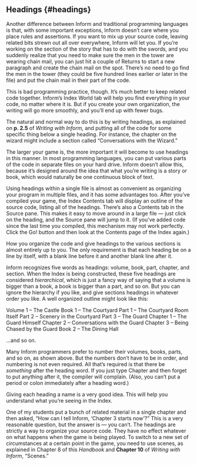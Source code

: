 ## Headings {#headings}

Another difference between Inform and traditional programming languages is that, with some important exceptions, Inform doesn’t care where you place rules and assertions. If you want to mix up your source code, leaving related bits strewn out all over everywhere, Inform will let you. If you’re working on the section of the story that has to do with the swords, and you suddenly realize that you need to make sure the men in the tower are wearing chain mail, you can just hit a couple of Returns to start a new paragraph and create the chain mail on the spot. There’s no need to go find the men in the tower (they could be five hundred lines earlier or later in the file) and put the chain mail in their part of the code.

This is bad programming practice, though. It’s much better to keep related code together. Inform’s Index World tab will help you find everything in your code, no matter where it is. But if you create your own organization, the writing will go more smoothly, and you’ll end up with fewer bugs.

The natural and normal way to do this is by writing headings, as explained on **p. 2.5** of _Writing with Inform,_ and putting all of the code for some specific thing below a single heading. For instance, the chapter on the wizard might include a section called “Conversations with the Wizard.”

The larger your game is, the more important it will become to use headings in this manner. In most programming languages, you can put various parts of the code in separate files on your hard drive. Inform doesn’t allow this, because it’s designed around the idea that what you’re writing is a story or book, which would naturally be one continuous block of text.

Using headings within a single file is almost as convenient as organizing your program in multiple files, and it has some advantages too. After you’ve compiled your game, the Index Contents tab will display an outline of the source code, listing all of the headings. There’s also a Contents tab in the Source pane. This makes it easy to move around in a large file — just click on the heading, and the Source pane will jump to it. (If you’ve added code since the last time you compiled, this mechanism may not work perfectly. Click the Go! button and then look at the Contents page of the Index again.)

How you organize the code and give headings to the various sections is almost entirely up to you. The only requirement is that each heading be on a line by itself, with a blank line before it and another blank line after it.

Inform recognizes five words as headings: volume, book, part, chapter, and section. When the Index is being constructed, these five headings are considered _hierarchical_, which is just a fancy way of saying that a volume is bigger than a book, a book is bigger than a part, and so on. But you can ignore the hierarchy if you like, and give sections headings in whatever order you like. A well organized outline might look like this:

Volume 1 – The Castle
        Book 1 – The Courtyard
                Part 1 – The Courtyard Room Itself
                Part 2 – Scenery in the Courtyard
                Part 3 – The Guard
                        Chapter 1 – The Guard Himself
                        Chapter 2 – Conversations with the Guard
                        Chapter 3 – Being Chased by the Guard
        Book 2 – The Dining Hall

...and so on.

Many Inform programmers prefer to number their volumes, books, parts, and so on, as shown above. But the numbers don’t have to be in order, and numbering is not even required. All that’s required is that there be _something_ after the heading word. If you just type Chapter and then forget to put anything after it, the compiler will complain. (Also, you can’t put a period or colon immediately after a heading word.)

Giving each heading a name is a very good idea. This will help you understand what you’re seeing in the Index.

One of my students put a bunch of related material in a single chapter and then asked, “How can I tell Inform, ‘Chapter 3 starts now’?” This is a very reasonable question, but the answer is — you can’t. The headings are strictly a way to organize your source code. They have no effect whatever on what happens when the game is being played. To switch to a new set of circumstances at a certain point in the game, you need to use scenes, as explained in Chapter 8 of this _Handbook_ and **Chapter 10** of _Writing with Inform_, “Scenes.”
